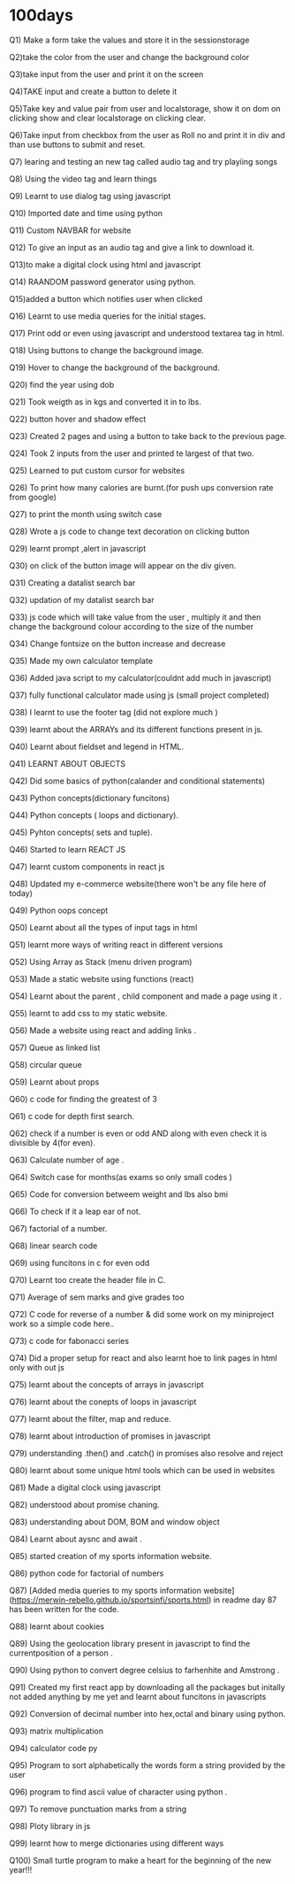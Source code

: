 # 100days

Q1) Make a form  take the values and store it in the sessionstorage

Q2)take the color from the user and change the background color

Q3)take input from the user and print it on the screen

Q4)TAKE input and create a button to delete it

Q5)Take key and value pair from user and localstorage, show it on dom on clicking show and clear localstorage on clicking clear.

Q6)Take input from checkbox from the user as Roll no and print it in div and than use buttons to submit and reset. 

Q7) learing and testing an new tag called audio tag and try  playiing songs

Q8) Using the video tag and  learn things

Q9) Learnt to use dialog tag using javascript

Q10) Imported date and time using python 

Q11) Custom NAVBAR  for website

Q12) To give an input as an audio tag and give a link to download it.

Q13)to make a digital clock using html and javascript

Q14) RAANDOM password generator using python.

Q15)added a button which notifies user when clicked

Q16) Learnt to use media queries for the  initial stages.

Q17) Print odd or even using javascript and understood textarea tag  in html.

Q18) Using buttons to change the background image.

Q19) Hover to change the background of the background. 

Q20) find the year  using dob

Q21) Took weigth as in kgs and converted it in to lbs.

Q22) button hover and shadow effect

Q23) Created 2 pages and using a button to take back to the previous page.  

Q24) Took 2 inputs from the user and printed te largest of that two.

Q25) Learned to put custom cursor for websites

Q26) To print how many calories are burnt.(for push ups  conversion rate from google)

Q27) to print the month using switch case

Q28) Wrote a js code to change text decoration on clicking button

Q29) learnt prompt ,alert in javascript

Q30) on click of the button image will appear on the div given.

Q31) Creating a datalist search bar

Q32) updation of my datalist search bar

Q33) js code which will take value from the user , multiply it and then change the background colour according to the size of the number

Q34) Change  fontsize on the button increase and decrease

Q35) Made my own calculator template

Q36) Added java script to my calculator(couldnt add much in javascript)

Q37)  fully functional calculator made using js (small project completed)

Q38) I learnt to use the footer tag (did not explore much )

Q39) learnt about the ARRAYs and its different functions present in js.

Q40) Learnt about fieldset and legend in HTML.

Q41) LEARNT ABOUT OBJECTS

Q42) Did some basics of python(calander and conditional statements)

Q43) Python concepts(dictionary funcitons)

Q44) Python concepts ( loops and dictionary).

Q45) Pyhton concepts( sets and tuple).

Q46) Started to learn REACT JS

Q47) learnt custom components in react js

Q48) Updated my e-commerce website(there won't be any file here of today)

Q49) Python oops concept

Q50) Learnt about all the types of input tags in html

Q51) learnt more ways of writing react in different versions

Q52) Using Array as Stack (menu driven program)

Q53) Made a static website using functions (react)

Q54) Learnt about the parent , child component and made a page using it .

Q55) learnt to add css to my static website.

Q56) Made a website using react and adding links .

Q57) Queue as linked list

Q58) circular queue

Q59) Learnt about props

Q60) c code for finding the greatest of 3

Q61) c code for depth first search.

Q62) check if a number is  even or odd AND along with even check it is divisible by 4(for even).

Q63) Calculate number of age .

Q64) Switch case for months(as exams so  only small codes )

Q65) Code for conversion betweem weight and lbs also bmi

Q66) To check if it a leap ear of not.

Q67) factorial of a number.

Q68) linear search code

Q69) using funcitons in c for even odd

Q70) Learnt too create the header file in C.

Q71) Average of sem marks and give grades too

Q72) C code for reverse of a number & did some work on my miniproject work so a simple code here..

Q73) c code for  fabonacci series

Q74) Did a proper setup for react and also learnt hoe to link pages in html only with out js

Q75) learnt about the concepts of arrays in javascript

Q76) learnt about the conepts of loops in javascript

Q77) learnt about the filter, map and reduce. 

Q78) learnt about introduction of promises in javascript

Q79)  understanding .then() and .catch() in promises also resolve and reject

Q80) learnt about some unique html tools which can be used in websites

Q81) Made a digital clock using javascript

Q82)  understood about promise chaning.

Q83) understanding about DOM, BOM and window object

Q84) Learnt about aysnc and await .

Q85) started creation of my sports information website.

Q86) python code for factorial of numbers

Q87) [Added media queries to my sports information website] (https://merwin-rebello.github.io/sportsinfi/sports.html) in readme day 87 has been written for the code.

Q88) learnt about cookies 

Q89) Using the geolocation library present in javascript to find the currentposition of a person .

Q90) Using python to convert degree celsius to farhenhite and Amstrong .

Q91) Created my first react app by downloading all the packages but initally not added anything by me yet and learnt about funcitons in javascripts

Q92) Conversion of decimal number into hex,octal and binary using python.

Q93) matrix multiplication  

Q94) calculator code py

Q95) Program to sort alphabetically the words form a string provided by the user

Q96) program to find ascii value of  character using python .

Q97) To remove punctuation marks from a string

Q98) Ploty library in js 

Q99) learnt how to merge dictionaries using different ways 

Q100) Small turtle program to make a heart for the beginning of the new year!!!

